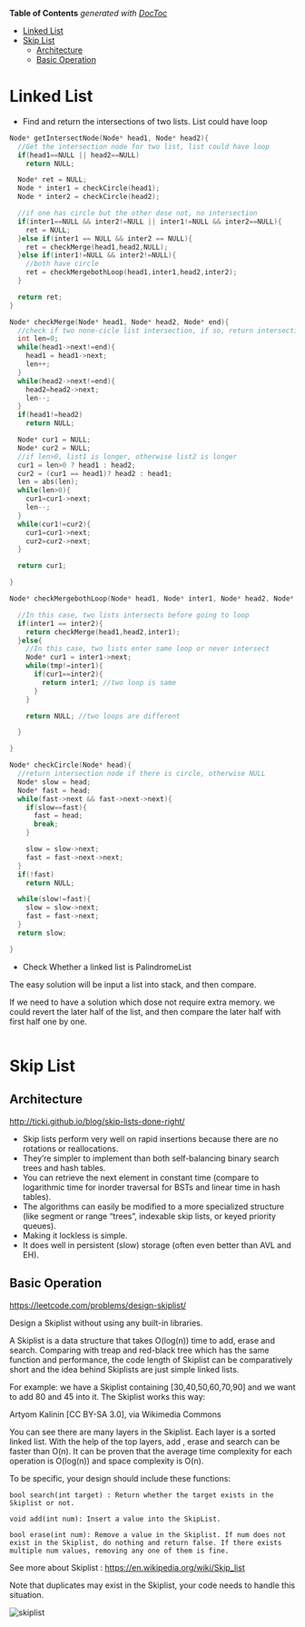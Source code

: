 <!-- START doctoc generated TOC please keep comment here to allow auto update -->
<!-- DON'T EDIT THIS SECTION, INSTEAD RE-RUN doctoc TO UPDATE -->
**Table of Contents**  *generated with [DocToc](https://github.com/thlorenz/doctoc)*

- [Linked List](#linked-list)
- [Skip List](#skip-list)
  - [Architecture](#architecture)
  - [Basic Operation](#basic-operation)

<!-- END doctoc generated TOC please keep comment here to allow auto update -->

# Linked List

* Find and return the intersections of two lists. List could have loop

```CPP
Node* getIntersectNode(Node* head1, Node* head2){
  //Get the intersection node for two list, list could have loop
  if(head1==NULL || head2==NULL)
    return NULL;

  Node* ret = NULL;
  Node * inter1 = checkCircle(head1);
  Node * inter2 = checkCircle(head2);

  //if one has circle but the other dose not, no intersection
  if(inter1==NULL && inter2!=NULL || inter1!=NULL && inter2==NULL){
    ret = NULL;
  }else if(inter1 == NULL && inter2 == NULL){
    ret = checkMerge(head1,head2,NULL);
  }else if(inter1!=NULL && inter2!=NULL){
    //both have circle
    ret = checkMergebothLoop(head1,inter1,head2,inter2);
  }

  return ret;
}

Node* checkMerge(Node* head1, Node* head2, Node* end){
  //check if two none-cicle list intersection, if so, return intersection point, otherwise NULL
  int len=0;
  while(head1->next!=end){
    head1 = head1->next;
    len++;
  }
  while(head2->next!=end){
    head2=head2->next;
    len--;
  }
  if(head1!=head2)
    return NULL;

  Node* cur1 = NULL;
  Node* cur2 = NULL;
  //if len>0, list1 is longer, otherwise list2 is longer
  cur1 = len>0 ? head1 : head2;
  cur2 = (cur1 == head1)? head2 : head1;
  len = abs(len);
  while(len>0){
    cur1=cur1->next;
    len--;
  }
  while(cur1!=cur2){
    cur1=cur1->next;
    cur2=cur2->next;
  }

  return cur1;

}

Node* checkMergebothLoop(Node* head1, Node* inter1, Node* head2, Node* inter2){

  //In this case, two lists intersects before going to loop
  if(inter1 == inter2){
    return checkMerge(head1,head2,inter1);
  }else{
    //In this case, two lists enter same loop or never intersect
    Node* cur1 = inter1->next;
    while(tmp!=inter1){
      if(cur1==inter2){
        return inter1; //two loop is same
      }
    }

    return NULL; //two loops are different

  }

}

Node* checkCircle(Node* head){
  //return intersection node if there is circle, otherwise NULL
  Node* slow = head;
  Node* fast = head;
  while(fast->next && fast->next->next){
    if(slow==fast){
      fast = head;
      break;
    }

    slow = slow->next;
    fast = fast->next->next;
  }
  if(!fast)
    return NULL;

  while(slow!=fast){
    slow = slow->next;
    fast = fast->next;
  }
  return slow;

}

```


* Check Whether a linked list is PalindromeList

The easy solution will be input a list into stack, and then compare.

If we need to have a solution which dose not require extra memory. we could revert the later half of the list, and then compare the later half with first half one by one.


```CPP

```

# Skip List

## Architecture


http://ticki.github.io/blog/skip-lists-done-right/

* Skip lists perform very well on rapid insertions because there are no rotations or reallocations.
* They’re simpler to implement than both self-balancing binary search trees and hash tables.
* You can retrieve the next element in constant time (compare to logarithmic time for inorder traversal for BSTs and linear time in hash tables).
* The algorithms can easily be modified to a more specialized structure (like segment or range “trees”, indexable skip lists, or keyed priority queues).
* Making it lockless is simple.
* It does well in persistent (slow) storage (often even better than AVL and EH).

## Basic Operation

https://leetcode.com/problems/design-skiplist/

Design a Skiplist without using any built-in libraries.

A Skiplist is a data structure that takes O(log(n)) time to add, erase and search. Comparing with treap and red-black tree which has the same function and performance, the code length of Skiplist can be comparatively short and the idea behind Skiplists are just simple linked lists.

For example: we have a Skiplist containing [30,40,50,60,70,90] and we want to add 80 and 45 into it. The Skiplist works this way:


Artyom Kalinin [CC BY-SA 3.0], via Wikimedia Commons

You can see there are many layers in the Skiplist. Each layer is a sorted linked list. With the help of the top layers, add , erase and search can be faster than O(n). It can be proven that the average time complexity for each operation is O(log(n)) and space complexity is O(n).

To be specific, your design should include these functions:

```
bool search(int target) : Return whether the target exists in the Skiplist or not.

void add(int num): Insert a value into the SkipList. 

bool erase(int num): Remove a value in the Skiplist. If num does not exist in the Skiplist, do nothing and return false. If there exists multiple num values, removing any one of them is fine.
```

See more about Skiplist : https://en.wikipedia.org/wiki/Skip_list

Note that duplicates may exist in the Skiplist, your code needs to handle this situation.

![skiplist](https://github.com/zhangruiskyline/Algorithm-and-Data-Structure/blob/master/img/skiplist.gif)




